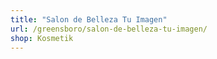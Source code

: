 ```yaml
---
title: "Salon de Belleza Tu Imagen"
url: /greensboro/salon-de-belleza-tu-imagen/
shop: Kosmetik
---
```

